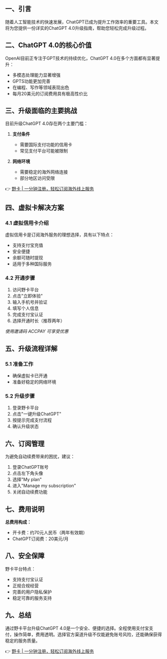 ## **一、引言**

随着人工智能技术的快速发展，ChatGPT已成为提升工作效率的重要工具。本文将为您提供一份详实的ChatGPT 4.0升级指南，帮助您轻松完成升级过程。

## **二、ChatGPT 4.0的核心价值**

OpenAI目前正专注于GPT技术的持续优化，ChatGPT 4.0在多个方面都有显著提升：

- 多模态处理能力显著增强
- GPTS功能更加完善
- 在编程、写作等领域表现出色
- 每月20美元的订阅费用具有极高性价比

## **三、升级面临的主要挑战**

目前升级ChatGPT 4.0存在两个主要门槛：

1. **支付条件**
   - 需要国际支付功能的信用卡
   - 常见支付平台可能被限制

2. **网络环境**
   - 需要稳定的海外网络连接
   - 部分地区访问受限

👉 [野卡 | 一分钟注册，轻松订阅海外线上服务](https://bit.ly/bewildcard)

## **四、虚拟卡解决方案**

### **4.1 虚拟信用卡介绍**

虚拟信用卡是订阅海外服务的理想选择，具有以下特点：

- 支持支付宝充值
- 安全便捷
- 余额可随时提现
- 适用于多种国际服务

### **4.2 开通步骤**

1. 访问野卡平台
2. 点击"立即体验"
3. 输入手机号并验证
4. 填写个人信息
5. 完成支付宝认证
6. 选择开通时长（推荐两年）

*使用邀请码 ACCPAY 可享受优惠*

## **五、升级流程详解**

### **5.1 准备工作**
- 确保虚拟卡已开通
- 准备好稳定的网络环境

### **5.2 升级步骤**
1. 登录野卡平台
2. 点击"一键升级ChatGPT"
3. 按提示完成支付流程
4. 确认升级状态

## **六、订阅管理**

为避免自动续费带来的困扰，建议：

1. 登录ChatGPT账号
2. 点击左下角头像
3. 选择"My plan"
4. 进入"Manage my subscription"
5. 关闭自动续费功能

## **七、费用说明**

**总费用构成：**
- 开卡费：约70元人民币（两年有效期）
- ChatGPT订阅费：20美元/月

## **八、安全保障**

野卡平台特点：
- 支持支付宝认证
- 正规合规经营
- 完善的用户隐私保护
- 稳定可靠的服务支持

## **九、总结**

通过野卡平台升级ChatGPT 4.0是一个安全、便捷的选择。全程使用支付宝支付，操作简单，费用透明。选择官方渠道升级不仅能避免账号风险，还能确保获得稳定的服务质量。

👉 [野卡 | 一分钟注册，轻松订阅海外线上服务](https://bit.ly/bewildcard)